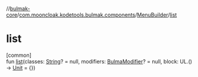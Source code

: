 //[bulmak-core](../../../index.md)/[com.mooncloak.kodetools.bulmak.components](../index.md)/[MenuBuilder](index.md)/[list](list.md)

# list

[common]\
fun [list](list.md)(classes: [String](https://kotlinlang.org/api/core/kotlin-stdlib/kotlin/-string/index.html)? = null, modifiers: [BulmaModifier](../../com.mooncloak.kodetools.bulmak.modifier/-bulma-modifier/index.md)? = null, block: UL.() -&gt; [Unit](https://kotlinlang.org/api/core/kotlin-stdlib/kotlin/-unit/index.html) = {})

